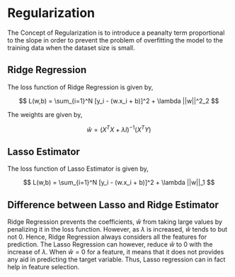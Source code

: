 # Regularization
The Concept of Regularization is to introduce a peanalty term proportional to the slope in order to prevent the problem of overfitting the model to the training data when the dataset size is small.

## Ridge Regression
The loss function of Ridge Regression is given by,

$$
L(w,b) = \sum_{i=1}^N [y_i - (w.x_i + b)]^2 + \lambda ||w||^2_2
$$

The weights are given by,

$$
\hat{w}= (X^TX + \lambda I)^{-1} (X^T Y)
$$

## Lasso Estimator
The loss function of Lasso Estimator is given by,

$$
L(w,b) = \sum_{i=1}^N [y_i - (w.x_i + b)]^2 + \lambda ||w||_1
$$

## Difference between Lasso and Ridge Estimator
Ridge Regression prevents the coefficients, $\hat{w}$ from taking large values by penalizing it in the loss function. However, as $\lambda$ is increased, $\hat{w}$ tends to but not 0. Hence, Ridge Regression always considers all the features for prediction. The Lasso Regression can however, reduce $\hat{w}$ to 0 with the increase of $\lambda$. When $\hat{w} =0$ for a feature, it means that it does not provides any aid in predicting the target variable. Thus, Lasso regression can in fact help in feature selection.  